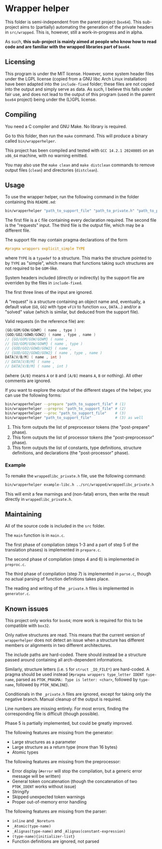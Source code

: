 # Wrapper helper

This folder is semi-independent from the parent project (`box64`). This sub-project aims to (partially) automating the generation of the private headers in `src/wrapped`. This is, however, still a work-in-progress and in alpha.

As such, **this sub-project is mainly aimed at people who know how to read code and are familiar with the wrapped libraries part of `box64`**.

## Licensing

This program is under the MIT license. However, some system header files under the LGPL license (copied from a GNU libc Arch Linux installation) have been adapted into the `include-fixed` folder; these files are not copied into the output and simply serve as data. As such, I believe this falls under fair use, and does not lead to the output of this program (used in the parent `box64` project) being under the (L)GPL license.

## Compiling

You need a C compiler and GNU Make. No library is required.

Go to this folder, then run the `make` command. This will produce a binary called `bin/wrapperhelper`.

This project has been compiled and tested with `GCC 14.2.1 20240805` on an `x86_64` machine, with no warning emitted.

You may also use the `make clean` and `make distclean` commands to remove output files (`clean`) and directories (`distclean`).

## Usage

To use the wrapper helper, run the following command in the folder containing this `README.md`:
```sh
bin/wrapperhelper "path_to_support_file" "path_to_private.h" "path_to_private.h"
```

The first file is a `C` file containing every declaration required. The second file is the "requests" input. The third file is the output file, which may be a different file.

The support file may contain pragma declarations of the form
```c
#pragma wrappers explicit_simple TYPE
```
where `TYPE` is a `typedef` to a structure. This marks the structure pointed to by `TYPE` as "simple", which means that functions taking such structures are not required to be `GOM`-like.

System headers included (directly or indirectly) by the support file are overriden by the files in `include-fixed`.

The first three lines of the input are ignored.

A "request" is a structure containing an object name and, eventually, a default value (`GO`, `GO2` with type `vFiV` to function `xxx`, `DATA`...) and/or a "solved" value (which is similar, but deduced from the support file).

Valid requests (in the reference file) are:
```c
{GO/GOM/GOW/GOWM} ( name , type )
{GOD/GO2/GOWD/GOW2} ( name , type , name )
// {GO/GOM/GOW/GOWM} ( name ,
// {GO/GOM/GOW/GOWM} ( name , type )
// {GOD/GO2/GOWD/GOW2} ( name ,
// {GOD/GO2/GOWD/GOW2} ( name , type , name )
DATA[V/B/M] ( name , int )
// DATA[V/B/M] ( name ,
// DATA[V/B/M] ( name , int )
```
(where `{A/B}` means `A` or `B` and `[A/B]` means `A`, `B` or nothing). All other comments are ignored.

If you want to explore the output of the different stages of the helper, you can use the following forms:
```sh
bin/wrapperhelper --prepare "path_to_support_file" # (1)
bin/wrapperhelper --preproc "path_to_support_file" # (2)
bin/wrapperhelper --proc "path_to_support_file"    # (3)
bin/wrapperhelper "path_to_support_file"           # (3) as well
```
1. This form outputs the list of preprocessor tokens (the "post-prepare" phase).
2. This form outputs the list of processor tokens (the "post-preprocessor" phase).
3. This form outputs the list of constants, type definitions, structure definitions, and declarations (the "post-processor" phase).

### Example

To remake the `wrappedlibc_private.h` file, use the following command:
```sh
bin/wrapperhelper example-libc.h ../src/wrapped/wrappedlibc_private.h ../src/wrapped/wrappedlibc_private.h
```
This will emit a few marnings and (non-fatal) errors, then write the result directly in `wrappedlibc_private.h`.

## Maintaining

All of the source code is included in the `src` folder.

The `main` function is in `main.c`.

The first phase of compilation (steps 1-3 and a part of step 5 of the translation phases) is implemented in `prepare.c`.

The second phase of compilation (steps 4 and 6) is implemented in `preproc.c`.

The third phase of compilation (step 7) is implemented in `parse.c`, though no actual parsing of function definitions takes place.

The reading and writing of the `_private.h` files is implemented in `generator.c`.

## Known issues

This project only works for `box64`; more work is required for this to be compatible with `box32`.

Only native structures are read. This means that the current version of `wrapperhelper` does not detect an issue when a structure has different members or alignments in two different architectures.

The include paths are hard-coded. There should instead be a structure passed around containing all arch-dependent informations.

Similarly, structure letters (i.e. `S` for `struct _IO_FILE*`) are hard-coded. A pragma should be used instead (`#pragma wrappers type_letter IDENT type-name`, parsed as `PTOK_PRAGMA: Type is letter: <char>`, followed by `type-name`, followed by `PTOK_NEWLINE`).

Conditionals in the `_private.h` files are ignored, except for taking only the negative branch. Manual cleanup of the output is required.

Line numbers are missing entirely. For most errors, finding the corresponding file is difficult (though possible).

Phase 5 is partially implemented, but could be greatly improved.

The following features are missing from the generator:
- Large structures as a parameter
- Large structure as a return type (more than 16 bytes)
- Atomic types

The following features are missing from the preprocessor:
- Error display (`#error` will stop the compilation, but a generic error message will be written)
- General token concatenation (though the concatenation of two `PTOK_IDENT` works without issue)
- Stringify
- Skipped unexpected token warnings
- Proper out-of-memory error handling

The following features are missing from the parser:
- `inline` and `_Noreturn`
- `_Atomic(type-name)`
- `_Alignas(type-name)` and `_Alignas(constant-expression)`
- `(type-name){initializer-list}`
- Function definitions are ignored, not parsed
